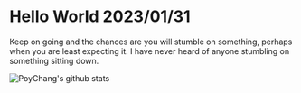 # Hello World 2023/01/31

Keep on going and the chances are you will stumble on something, perhaps when you are least expecting it. I have never heard of anyone stumbling on something sitting down.

![PoyChang's github stats](https://github-readme-stats.vercel.app/api?username=poychang&show_icons=true&theme=dracula)
